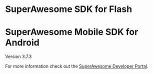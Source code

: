 SuperAwesome SDK for Flash
==========================

SuperAwesome Mobile SDK for Android
===================================

Version 3.7.3

For more information check out the [SuperAwesome Developer Portal](https://developers.superawesome.tv/extdocs/sa-flash-sdk/html/index.html).
